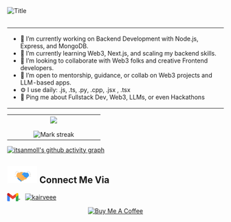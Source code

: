 
<div align="left">
  <img src="https://readme-typing-svg.herokuapp.com?font=Architects+Daughter&color=%2338C2FF&size=50&center=true&vCenter=true&height=60&width=600&lines=Heyyy!+I'm+Anmol;Welcome+to+my+profile!" alt="Title"></img>
</div>


<br>




<table align="center">
<tr border="none">
<td width="50%" align="left">

- 🔭 I’m currently working on Backend Development with Node.js, Express, and MongoDB.
- 🌱 I’m currently learning Web3, Next.js, and scaling my backend skills.
- 👯 I’m looking to collaborate with Web3 folks and creative Frontend developers.
- 🤔 I’m open to mentorship, guidance, or collab on Web3 projects and LLM-based apps.
- ⚙️ I use daily: .js, .ts, .py, .cpp, .jsx , .tsx
- 💬 Ping me about Fullstack Dev, Web3, LLMs, or even Hackathons


</td>

</tr>
</table>





<table align="center">
<tr border="none">
<td width="50%" align="center">

  <img  align="center"  src="https://github-readme-stats.vercel.app/api?username=itsanmoll&theme=chartreuse-dark&show_icons=true&count_private=true" />
  <br></br>
  <img  title="🔥 Get streak stats for your profile at git.io/streak-stats" alt="Mark streak" src="https://github-readme-streak-stats.herokuapp.com/?user=itsanmoll&theme=chartreuse-dark&hide_border=false" /> 
</td>

</tr>
</table>

[![itsanmoll's github activity graph](https://github-readme-activity-graph.vercel.app/graph?username=itsanmoll&theme=react-dark)](https://github.com/ashutosh00710/github-readme-activity-graph)


## <img src='https://raw.githubusercontent.com/ashu-guo/ashu-guo/main/assets/handshake.gif' width="70px" height="40px"> Connect Me Via





  <a href="mailto:anmolbhardwajinv@gmail.com" >
    <img align="center" alt="kairvee | Gmail" width="26px" src="https://raw.githubusercontent.com/ashu-guo/ashu-guo/master/assets/gmail.svg" />
  </a> &nbsp;&nbsp;
  <a href="https://twitter.com/anmol0b" target="blank"><img align="center" src="https://raw.githubusercontent.com/rahuldkjain/github-profile-readme-generator/master/src/images/icons/Social/twitter.svg" alt="kairveee" height="30" width="40" /></a>

<p>

<div align="center"><a href="coff.ee/itsanmollll" target="_blank">
<img src="https://cdn.buymeacoffee.com/buttons/v2/default-yellow.png" alt="Buy Me A Coffee" class style="height: 60px !important;width: 217px !important;" ></a></div>




